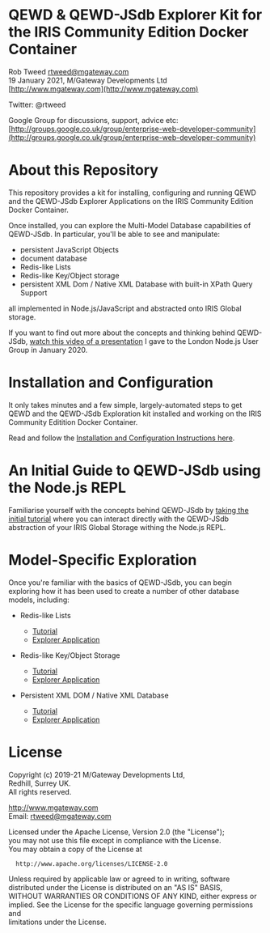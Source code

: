 # QEWD & QEWD-JSdb Explorer Kit for the IRIS Community Edition Docker Container
 
Rob Tweed <rtweed@mgateway.com>  
19 January 2021, M/Gateway Developments Ltd [http://www.mgateway.com](http://www.mgateway.com)  

Twitter: @rtweed

Google Group for discussions, support, advice etc: [http://groups.google.co.uk/group/enterprise-web-developer-community](http://groups.google.co.uk/group/enterprise-web-developer-community)


# About this Repository

This repository provides a kit for installing, configuring and running
QEWD and the QEWD-JSdb Explorer Applications on the IRIS Community Edition
Docker Container.

Once installed, you can explore the Multi-Model Database capabilities of
QEWD-JSdb.  In particular, you'll be able to see and manipulate:

- persistent JavaScript Objects
- document database
- Redis-like Lists
- Redis-like Key/Object storage
- persistent XML Dom / Native XML Database with built-in XPath Query Support

all implemented in Node.js/JavaScript and abstracted onto IRIS Global storage.

If you want to find out more about the concepts and thinking behind QEWD-JSdb,
[watch this video of a presentation](https://www.youtube.com/watch?v=1TlAKTw167s&list=PLam_80-FY3vSPW9apMaczTN_4dtke9GYM)
 I gave to the London Node.js User Group
in January 2020.


# Installation and Configuration

It only takes minutes and a few simple, largely-automated
steps to get QEWD and the QEWD-JSdb Exploration kit installed and working
on the IRIS Community Editition Docker Container.

Read and follow the [Installation and Configuration Instructions here](./INSTALL.md).


# An Initial Guide to QEWD-JSdb using the Node.js REPL

Familiarise yourself with the concepts behind QEWD-JSdb by
[taking the initial tutorial](./REPL.md) where you can
interact directly with the QEWD-JSdb abstraction of your IRIS
Global Storage withing the Node.js REPL.


# Model-Specific Exploration

Once you're familiar with the basics of QEWD-JSdb, you can begin exploring how
it has been used to create a number of other database models, including:

- Redis-like Lists

  - [Tutorial](./LISTS.md)
  - [Explorer Application](./LISTS-EXPLORER.md)


- Redis-like Key/Object Storage
  - [Tutorial](./KVS.md)
  - [Explorer Application](./KVS-EXPLORER.md)

- Persistent XML DOM / Native XML Database
  - [Tutorial](./DOM.md)
  - [Explorer Application](./DOM-EXPLORER.md)


# License

 Copyright (c) 2019-21 M/Gateway Developments Ltd,                           
 Redhill, Surrey UK.                                                      
 All rights reserved.                                                     
                                                                           
  http://www.mgateway.com                                                  
  Email: rtweed@mgateway.com                                               
                                                                           
                                                                           
  Licensed under the Apache License, Version 2.0 (the "License");          
  you may not use this file except in compliance with the License.         
  You may obtain a copy of the License at                                  
                                                                           
      http://www.apache.org/licenses/LICENSE-2.0                           
                                                                           
  Unless required by applicable law or agreed to in writing, software      
  distributed under the License is distributed on an "AS IS" BASIS,        
  WITHOUT WARRANTIES OR CONDITIONS OF ANY KIND, either express or implied. 
  See the License for the specific language governing permissions and      
   limitations under the License.  

